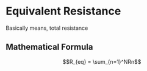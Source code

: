 # Equivalent Resistance
Basically means, total resistance
## Mathematical Formula
$$R_{eq} = \sum_{n=1}^NRn$$

